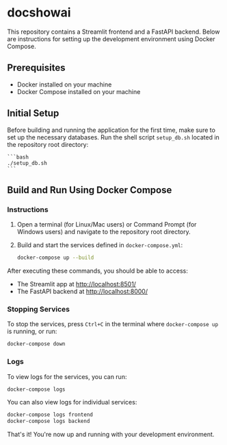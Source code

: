 # docshowai

This repository contains a Streamlit frontend and a FastAPI backend. Below are instructions for setting up the development environment using Docker Compose.

## Prerequisites

- Docker installed on your machine
- Docker Compose installed on your machine

## Initial Setup

Before building and running the application for the first time, make sure to set up the necessary databases. Run the shell script `setup_db.sh` located in the repository root directory:

    ```bash
    ./setup_db.sh
    ```

## Build and Run Using Docker Compose

### Instructions

1. Open a terminal (for Linux/Mac users) or Command Prompt (for Windows users) and navigate to the repository root directory.

2. Build and start the services defined in `docker-compose.yml`:

    ```bash
    docker-compose up --build
    ```

After executing these commands, you should be able to access:

- The Streamlit app at [http://localhost:8501/](http://localhost:8501/)
- The FastAPI backend at [http://localhost:8000/](http://localhost:8000/)

### Stopping Services

To stop the services, press `Ctrl+C` in the terminal where `docker-compose up` is running, or run:

```bash
docker-compose down
```

### Logs

To view logs for the services, you can run:

```bash
docker-compose logs
```

You can also view logs for individual services:

```bash
docker-compose logs frontend
docker-compose logs backend
```

That's it! You're now up and running with your development environment.
